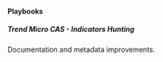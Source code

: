 
#### Playbooks

##### Trend Micro CAS - Indicators Hunting

Documentation and metadata improvements.
